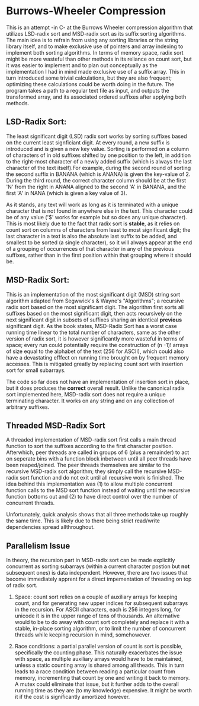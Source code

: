 # Burrows-Wheeler Compression

This is an attempt -in C- at the Burrows Wheeler compression algorithm that utilizes LSD-radix sort and MSD-radix sort as its suffix sorting algorithms. The main idea is to refrain from using any sorting libraries or the string library itself, and to make exclusive use of pointers and array indexing to implement both sorting algorithms. In terms of memory space, radix sort might be more wasteful than other methods in its reliance on count sort, but it was easier to implement and to plan out conceptually as the implementation I had in mind made exclusive use of a suffix array. This in turn introduced some trivial calculations, but they are also frequent; optimizing these calculations could be worth doing in the future. The program takes a path to a regular text file as input, and outputs the transformed array, and its associated ordered suffixes after applying both methods.

## LSD-Radix Sort:

The least significant digit (LSD) radix sort works by sorting suffixes based on the current least signficiant digit. At every round, a new suffix is introduced and is given a new key value. Sorting is performed on a column of characters of in old suffixes shifted by one position to the left, in addition to the right-most  character of a newly added suffix (which is always the last character of the text itself).For example, during the second round of sorting the second suffix in BANANA (which is ANANA) is given the key-value of 2. During the third round, the correct character column should be at the first 'N' from the right in ANANA aligned to the second 'A' in BANANA, and the first 'A' in NANA (which is given a key value of 3).

As it stands, any text will work as long as it is terminated with a unique character that is not found in anywhere else in the text. This character could be of any value ('$' works for example but so does any unique character). This is most likely due to the fact that radix sort is **stable**, as it relies on count sort on columns of characters from least to most significant digit; the last character in a text is also the absolute last suffix to be added, and smallest to be sorted (a single character), so it will always appear at the end of a grouping of occurrences of that character in any of the previous suffixes, rather than in the first position within that grouping where it should be.

## MSD-Radix Sort:

This is an implementation of the most significant digit (MSD) string sort algorithm adapted from Segwwick's & Wayne's "Algorithms"; a recursive radix sort based on the most significant digit. The algorithm first sorts all suffixes based on the most significant digit, then acts recursively on the next significant digit in subsets of suffixes sharing an identical **previous** significant digit. As the book states, MSD-Radix Sort has a worst case running time linear to the total number of characters, same as the other version of radix sort, it is however significantly more wasteful in terms of space; every run could potentially require the construction of (n -1)! arrays of size equal to the alphabet of the text (256 for ASCII), which could also have a devastating efffect on running time brought on by frequent memory accesses. This is mitigated greatly by replacing count sort with insertion sort for small subarrays. 

The code so far does not have an implementation of insertion sort in place, but it does produces the **correct** overall result. Unlike the canonical radix sort implemented here, MSD-radix sort does not require a unique terminating character. It works on any string and on any collection of arbitrary suffixes. 

## Threaded MSD-Radix Sort

A threaded implementation of MSD-radix sort first calls a main thread function to sort the suffixes according to the first character position. Afterwhich, peer threads are called in groups of 6 (plus a remainder) to act on seperate bins with a function block inbetween until all peer threads have been reaped/joined. The peer threads themselves are similar to the recursive MSD-radix sort algorithm; they simply call the recursive MSD-radix sort function and do not exit until all recursive work is finished. The idea behind this implementation was (1) to allow multiple concurrent function calls to the MSD sort function instead of waiting until the recursive function bottoms out and (2) to have direct control over the number of concurrent threads.

Unfortunately, quick analysis shows that all three methods take up roughly the same time. This is likely due to there being strict read/write dependencies spread allthroughout.

## Parallelism Issue

In theory, the recursion part in MSD-radix sort can be made explicitly concurrent as sorting subarrays (within a current character postion but **not** subsequent ones) is data independent. However, there are two issues that become immediately apprent for a direct impementation of threading on top of radix sort.

1.	Space: count sort relies on a couple of auxiliary arrays for keeping count, and for generating new upper indices for subsequent subarrays in the recursion. For ASCII characters, each is 256 integers long, for unicode it is in the upper range of tens of thousands. An alternative would to be to do away with count sort completely and replace it with a stable, in-place sorting algorithm, or to limit the number of concurrent threads while keeping recursion in mind, somehowever.

2.	Race conditions: a partial parallel version of count is sort is possible, specifically the counting phase. This naturally exacerbates the issue with space, as multiple auxiliary arrays would have to be maintained, unless a static counting array is shared among all theads. This in turn leads to a race condition between reading a particular count from memory, incrementing that count by one and writing it back to memory. A mutex could eliminate that issue, but it further adds to the overall running time as they are (to my knowledge) expensive. It might be worth it if the cost is significantly amortized however.
